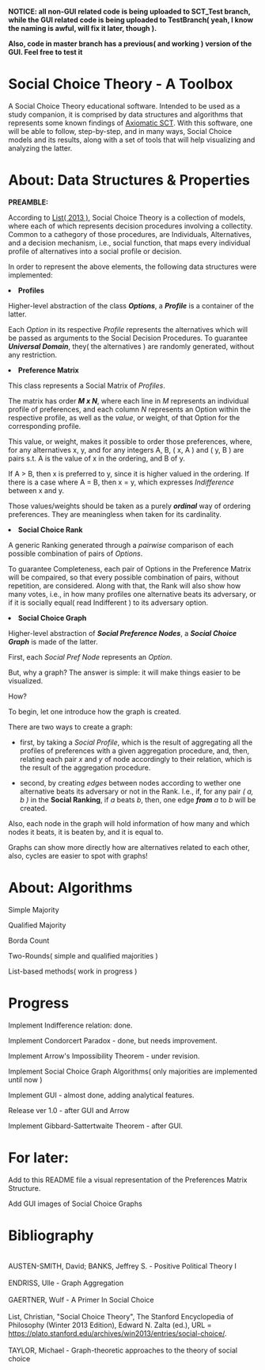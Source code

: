 **NOTICE: all non-GUI related code is being uploaded to SCT_Test branch, while the GUI related code is being uploaded to TestBranch( yeah, I know the naming is awful, will fix it later, though ).**

**Also, code in master branch has a previous( and working ) version of the GUI. Feel free to test it**

# Social Choice Theory - A Toolbox

A Social Choice Theory educational software. Intended to be used as a study companion, it is comprised by data structures and algorithms that represents some known findings of <a href="https://plato.stanford.edu/entries/social-choice/#Aca">Axiomatic SCT</a>. With this software, one will be able to follow, step-by-step, and in many ways, Social Choice models and its results, along with a set of tools that will help visualizing and analyzing the latter.

# About: Data Structures & Properties

<strong>PREAMBLE: </strong>
  
According to <a href="https://plato.stanford.edu/entries/social-choice/#Aca">List( 2013 )</a>, Social Choice Theory is a collection of models, where each of which represents decision procedures involving a collectity. Common to a cathegory of those procedures, are Individuals, Alternatives, and a decision mechanism, i.e., social function, that maps every individual profile of alternatives into a social profile or decision.

In order to represent the above elements, the following data structures were implemented:

<p><li><strong>Profiles</strong></li>

Higher-level abstraction of the class ***Options***, a ***Profile*** is a container of the latter.

Each *Option* in its respective *Profile* represents the alternatives which will be passed as arguments to the Social Decision Procedures. To guarantee ***Universal Domain***, they( the alternatives ) are randomly generated, without any restriction.

<p><li><strong>Preference Matrix</strong></li>

This class represents a Social Matrix of *Profiles*.

The matrix has order ***M x N***, where each line in *M* represents an individual profile of preferences, and each column *N* represents an Option within the respective profile, as well as the *value*, or weight, of that Option for the corresponding profile.

This value, or weight, makes it possible to order those preferences, where, for any alternatives x, y, and for any integers A, B, ( x, A ) and ( y, B ) are pairs s.t. A is the value of x in the ordering, and B of y.

If A > B, then x is preferred to y, since it is higher valued in the ordering. If there is a case where A = B, then x = y, which expresses *Indifference* between x and y.

Those values/weights should be taken as a purely ***ordinal*** way of ordering preferences. They are meaningless when taken for its cardinality.

<p><li><strong>Social Choice Rank</strong></li>

A generic Ranking generated through a *pairwise* comparison of each possible combination of pairs of *Options*.

To guarantee Completeness, each pair of Options in the Preference Matrix will be compaired, so that every possible combination of pairs, without repetition, are considered. Along with that, the Rank will also show how many votes, i.e., in how many profiles one alternative beats its adversary, or if it is socially equal( read Indifferent ) to its adversary option.

<p><li><strong>Social Choice Graph</strong></li>

Higher-level abstraction of ***Social Preference Nodes***, a ***Social Choice Graph*** is made of the latter.

First, each *Social Pref Node* represents an *Option*.

But, why a graph?
The answer is simple: it will make things easier to be visualized.

How?

To begin, let one introduce how the graph is created.

There are two ways to create a graph:

* first, by taking a *Social Profile*, which is the result of aggregating all the profiles of preferences with a given aggregation procedure, and, then, relating each pair *x* and *y* of node accordingly to their relation, which is the result of the aggregation procedure.

* second, by creating *edges* between nodes according to wether one alternative beats its adversary or not in the Rank. I.e., if, for any pair *( a, b )* in the **Social Ranking**, if *a* beats *b*, then, one edge ***from*** *a* to *b* will be created.

Also, each node in the graph will hold information of how many and which nodes it beats, it is beaten by, and it is equal to.

Graphs can show more directly how are alternatives related to each other, also, cycles are easier to spot with graphs!

# About: Algorithms

Simple Majority

Qualified Majority

Borda Count

Two-Rounds( simple and qualified majorities )

List-based methods( work in progress )

# Progress

Implement Indifference relation: done.

Implement Condorcert Paradox - done, but needs improvement. 

Implement Arrow's Impossibility Theorem - under revision.

Implement Social Choice Graph Algorithms( only majorities are implemented until now )

Implement GUI - almost done, adding analytical features.

Release ver 1.0 - after GUI and Arrow

Implement Gibbard-Sattertwaite Theorem - after GUI.

# For later:

Add to this README file a visual representation of the Preferences Matrix Structure.

Add GUI images of Social Choice Graphs

# Bibliography

<br>AUSTEN-SMITH, David; BANKS, Jeffrey S. - Positive Political Theory I<br>
<br>ENDRISS, Ulle - Graph Aggregation<br>
<br>GAERTNER, Wulf - A Primer In Social Choice<br>
<br>List, Christian, "Social Choice Theory", The Stanford Encyclopedia of Philosophy (Winter 2013 Edition), Edward N. Zalta (ed.), URL = <https://plato.stanford.edu/archives/win2013/entries/social-choice/>.<br>
<br>TAYLOR, Michael - Graph-theoretic approaches to the theory of social choice<br>
